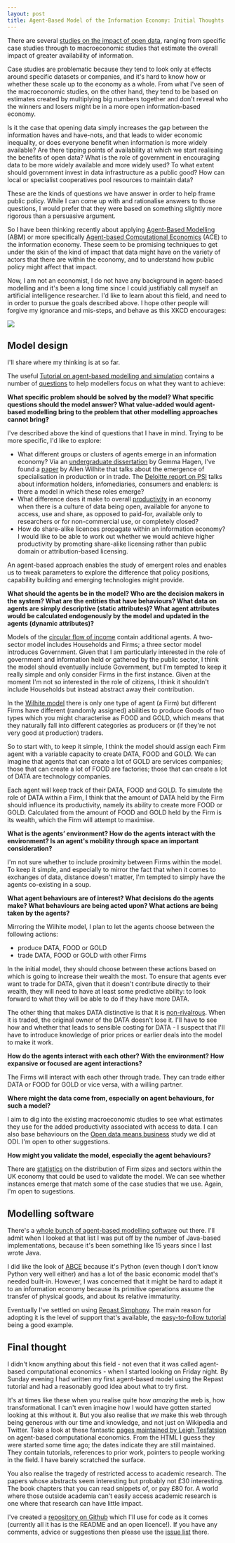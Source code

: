 ```yaml
---
layout: post
title: Agent-Based Model of the Information Economy: Initial Thoughts
---
```


There are several [studies on the impact of open data](https://medium.com/@ODIHQ/the-economic-impact-of-open-data-what-do-we-already-know-1a119c1958a0#.gafuoqaqu), ranging from specific case studies through to macroeconomic studies that estimate the overall impact of greater availability of information.

Case studies are problematic because they tend to look only at effects around specific datasets or companies, and it's hard to know how or whether these scale up to the economy as a whole. From what I've seen of the macroeconomic studies, on the other hand, they tend to be based on estimates created by multiplying big numbers together and don't reveal who the winners and losers might be in a more open information-based economy.

Is it the case that opening data simply increases the gap between the information haves and have-nots, and that leads to wider economic inequality, or does everyone benefit when information is more widely available? Are there tipping points of availability at which we start realising the benefits of open data? What is the role of government in encouraging data to be more widely available and more widely used? To what extent should government invest in data infrastructure as a public good? How can local or specialist cooperatives pool resources to maintain data?

These are the kinds of questions we have answer in order to help frame public policy. While I can come up with and rationalise answers to those questions, I would prefer that they were based on something slightly more rigorous than a persuasive argument.

So I have been thinking recently about applying [Agent-Based Modelling](https://en.wikipedia.org/wiki/Agent-based_model) (ABM) or more specifically [Agent-based Computational Economics](https://en.wikipedia.org/wiki/Agent-based_computational_economics) (ACE) to the information economy. These seem to be promising techniques to get under the skin of the kind of impact that data might have on the variety of actors that there are within the economy, and to understand how public policy might affect that impact.

Now, I am not an economist, I do not have any background in agent-based modelling and it's been a long time since I could justifiably call myself an artificial intelligence researcher. I'd like to learn about this field, and need to in order to pursue the goals described above. I hope other people will forgive my ignorance and mis-steps, and behave as this XKCD encourages:

[![](http://imgs.xkcd.com/comics/ten_thousand.png)](http://xkcd.com/1053/)

## Model design

I'll share where my thinking is at so far.

The useful [Tutorial on agent-based modelling and simulation](http://www.palgrave-journals.com/jos/journal/v4/n3/full/jos20103a.html) contains a number of [questions](http://www.palgrave-journals.com/jos/journal/v4/n3/full/jos20103a.html#.-Methods-for-agent-based-modelling) to help modellers focus on what they want to achieve:

**What specific problem should be solved by the model? What specific questions should the model answer? What value-added would agent-based modelling bring to the problem that other modelling approaches cannot bring?**

I've described above the kind of questions that I have in mind. Trying to be more specific, I'd like to explore:

  * What different groups or clusters of agents emerge in an information economy? Via an [undergraduate dissertation](http://www.doc.ic.ac.uk/teaching/distinguished-projects/2009/g.hagen.pdf) by Gemma Hagen, I've found a [paper](http://fmwww.bc.edu/cef00/papers/paper273.pdf) by Allen Wilhite that talks about the emergence of specialisation in production or in trade. The [Deloitte report on PSI](https://www.gov.uk/government/uploads/system/uploads/attachment_data/file/198905/bis-13-743-market-assessment-of-public-sector-information.pdf) talks about information holders, infomediaries, consumers and enablers: is there a model in which these roles emerge?
  * What difference does it make to overall [productivity](https://en.wikipedia.org/wiki/Productivity) in an economy when there is a culture of data being open, available for anyone to access, use and share, as opposed to paid-for, available only to researchers or for non-commercial use, or completely closed?
  * How do share-alike licences propagate within an information economy? I would like to be able to work out whether we would achieve higher productivity by promoting share-alike licensing rather than public domain or attribution-based licensing.

An agent-based approach enables the study of emergent roles and enables us to tweak parameters to explore the difference that policy positions, capability building and emerging technologies might provide.

**What should the agents be in the model? Who are the decision makers in the system? What are the entities that have behaviours? What data on agents are simply descriptive (static attributes)? What agent attributes would be calculated endogenously by the model and updated in the agents (dynamic attributes)?**

Models of the [circular flow of income](https://en.wikipedia.org/wiki/Circular_flow_of_income) contain additional agents. A two-sector model includes Households and Firms; a three sector model introduces Government. Given that I am particularly interested in the role of government and information held or gathered by the public sector, I think the model should eventually include Government, but I'm tempted to keep it really simple and only consider Firms in the first instance. Given at the moment I'm not so interested in the role of citizens, I think it shouldn't include Households but instead abstract away their contribution.

In the [Wilhite model](http://fmwww.bc.edu/cef00/papers/paper273.pdf) there is only one type of agent (a Firm) but different Firms have different (randomly assigned) abilities to produce Goods of two types which you might characterise as FOOD and GOLD, which means that they naturally fall into different categories as producers or (if they're not very good at production) traders.

So to start with, to keep it simple, I think the model should assign each Firm agent with a variable capacity to create DATA, FOOD and GOLD. We can imagine that agents that can create a lot of GOLD are services companies; those that can create a lot of FOOD are factories; those that can create a lot of DATA are technology companies.

Each agent will keep track of their DATA, FOOD and GOLD. To simulate the role of DATA within a Firm, I think that the amount of DATA held by the Firm should influence its productivity, namely its ability to create more FOOD or GOLD. Calculated from the amount of FOOD and GOLD held by the Firm is its wealth, which the Firm will attempt to maximise.

**What is the agents’ environment? How do the agents interact with the environment? Is an agent's mobility through space an important consideration?**

I'm not sure whether to include proximity between Firms within the model. To keep it simple, and especially to mirror the fact that when it comes to exchanges of data, distance doesn't matter, I'm tempted to simply have the agents co-existing in a soup.

**What agent behaviours are of interest? What decisions do the agents make? What behaviours are being acted upon? What actions are being taken by the agents?**

Mirroring the Wilhite model, I plan to let the agents choose between the following actions:

  * produce DATA, FOOD or GOLD
  * trade DATA, FOOD or GOLD with other Firms

In the initial model, they should choose between these actions based on which is going to increase their wealth the most. To ensure that agents ever want to trade for DATA, given that it doesn't contribute directly to their wealth, they will need to have at least some predictive ability: to look forward to what they will be able to do if they have more DATA.

The other thing that makes DATA distinctive is that it is [non-rivalrous](https://en.wikipedia.org/wiki/Rivalry_\(economics\)). When it is traded, the original owner of the DATA doesn't lose it. I'll have to see how and whether that leads to sensible costing for DATA - I suspect that I'll have to introduce knowledge of prior prices or earlier deals into the model to make it work.

**How do the agents interact with each other? With the environment? How expansive or focused are agent interactions?**

The Firms will interact with each other through trade. They can trade either DATA or FOOD for GOLD or vice versa, with a willing partner.

**Where might the data come from, especially on agent behaviours, for such a model?**

I aim to dig into the existing macroeconomic studies to see what estimates they use for the added productivity associated with access to data. I can also base behaviours on the [Open data means business](http://theodi.org/open-data-means-business) study we did at ODI. I'm open to other suggestions.

**How might you validate the model, especially the agent behaviours?**

There are [statistics](https://beta.ons.gov.uk/businessindustryandtrade/business/activitysizeandlocation) on the distribution of Firm sizes and sectors within the UK economy that could be used to validate the model. We can see whether instances emerge that match some of the case studies that we use. Again, I'm open to sugestions.

## Modelling software

There's a [whole bunch of agent-based modelling software](https://en.wikipedia.org/wiki/Comparison_of_agent-based_modeling_software) out there. I'll admit when I looked at that list I was put off by the number of Java-based implementations, because it's been something like 15 years since I last wrote Java. 

I did like the look of [ABCE](http://abce.readthedocs.org/en/latest/) because it's Python (even though I don't know Python very well either) and has a lot of the basic economic model that's needed built-in. However, I was concerned that it might be hard to adapt it to an information economy because its primitive operations assume the transfer of physical goods, and about its relative immaturity.

Eventually I've settled on using [Repast Simphony](http://repast.sourceforge.net/). The main reason for adopting it is the level of support that's available, the [easy-to-follow tutorial](http://repast.sourceforge.net/docs/ReLogoGettingStarted.pdf) being a good example.

## Final thought

I didn't know anything about this field - not even that it was called agent-based computational economics - when I started looking on Friday night. By Sunday evening I had written my first agent-based model using the Repast tutorial and had a reasonably good idea about what to try first.

It's at times like these when you realise quite how *amazing* the web is, how transformational. I can't even imagine how I would have gotten started looking at this without it. But you also realise that *we* make this web through being generous with our time and knowledge, and not just on Wikipedia and Twitter. Take a look at these fantastic [pages maintained by Leigh Tesfatsion](http://www2.econ.iastate.edu/tesfatsi/ace.htm) on agent-based computational economics. From the HTML I guess they were started some time ago; the dates indicate they are still maintained. They contain tutorials, references to prior work, pointers to people working in the field. I have barely scratched the surface.

You also realise the tragedy of restricted access to academic research. The papers whose abstracts seem interesting but probably not £30 interesting. The book chapters that you can read snippets of, or pay £80 for. A world where those outside academia can't easily access academic research is one where that research can have little impact.

I've created a [repository on Github](https://github.com/theodi/abm-information-economy) which I'll use for code as it comes (currently all it has is the README and an open licence!). If you have any comments, advice or suggestions then please use the [issue list](https://github.com/theodi/abm-information-economy/issues) there.
